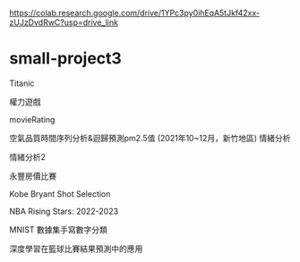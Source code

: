 https://colab.research.google.com/drive/1YPc3py0ihEqA5tJkf42xx-zUJzDvdRwC?usp=drive_link

# small-project3

Titanic

權力遊戲

movieRating

空氣品質時間序列分析&迴歸預測pm2.5值 (2021年10~12月，新竹地區)
情緒分析

情緒分析2

永豐房價比賽

Kobe Bryant Shot Selection

NBA Rising Stars: 2022-2023

MNIST 數據集手寫數字分類

深度學習在籃球比賽結果預測中的應用
